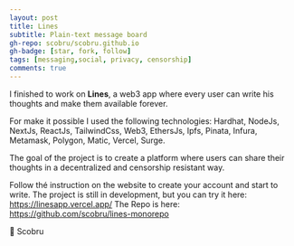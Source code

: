 ```yaml
---
layout: post
title: Lines
subtitle: Plain-text message board
gh-repo: scobru/scobru.github.io
gh-badge: [star, fork, follow]
tags: [messaging,social, privacy, censorship]
comments: true
---
```


I finished to work on **Lines**, a web3 app where every user can write
his thoughts and make them available forever.

For make it possible I used the following technologies:
Hardhat, NodeJs, NextJs, ReactJs, TailwindCss, Web3, EthersJs,
Ipfs, Pinata, Infura, Metamask, Polygon, Matic, Vercel, Surge.

The goal of the project is to create a platform where users
can share their thoughts in a decentralized and censorship resistant way.

Follow thé instruction on the website to create your account and start to write.
The project is still in development, but you can try it here: <https://linesapp.vercel.app/>
The Repo is here: <https://github.com/scobru/lines-monorepo>

🚀 Scobru
